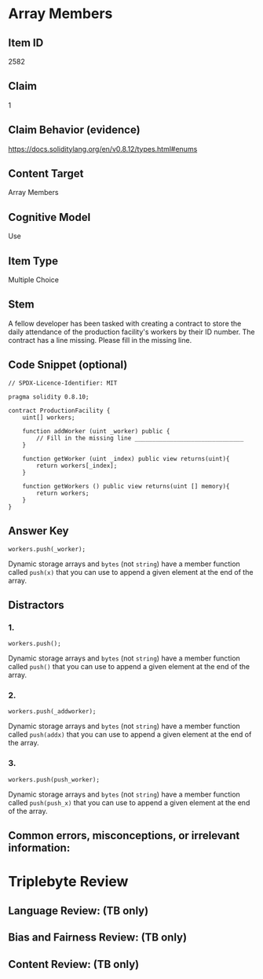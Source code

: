 # Array Members

## Item ID
2582

## Claim
1

## Claim Behavior (evidence)
https://docs.soliditylang.org/en/v0.8.12/types.html#enums

## Content Target
Array Members

## Cognitive Model
Use

## Item Type
Multiple Choice 

## Stem
A fellow developer has been tasked with creating a contract to store the daily attendance of the production facility's workers by their ID number. The contract has a line missing. Please fill in the missing line.

## Code Snippet (optional)
```solidity
// SPDX-Licence-Identifier: MIT

pragma solidity 0.8.10;

contract ProductionFacility {
    uint[] workers;

    function addWorker (uint _worker) public {
        // Fill in the missing line _______________________________
    }

    function getWorker (uint _index) public view returns(uint){
        return workers[_index];
    }

    function getWorkers () public view returns(uint [] memory){
        return workers;
    }
}
```

## Answer Key
```solidity
workers.push(_worker);
```

Dynamic storage arrays and `bytes` (not `string`) have a member function called `push(x)` that you can use to append a given element at the end of the array.

## Distractors
### 1.
```solidity
workers.push();
```

Dynamic storage arrays and `bytes` (not `string`) have a member function called `push()` that you can use to append a given element at the end of the array.

### 2.
```solidity
workers.push(_addworker);
```

Dynamic storage arrays and `bytes` (not `string`) have a member function called `push(addx)` that you can use to append a given element at the end of the array.

### 3.
```solidity
workers.push(push_worker);
```

Dynamic storage arrays and `bytes` (not `string`) have a member function called `push(push_x)` that you can use to append a given element at the end of the array.

## Common errors, misconceptions, or irrelevant information:

# Triplebyte Review

## Language Review: (TB only)

## Bias and Fairness Review: (TB only)

## Content Review: (TB only)
